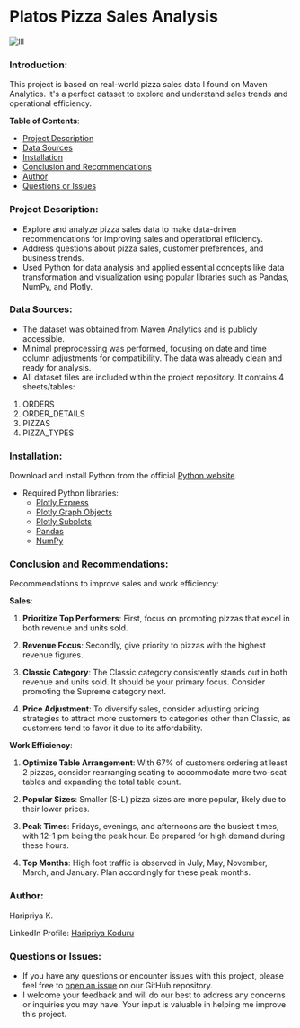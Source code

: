 # Platos Pizza Sales Analysis
![lll](https://github.com/haripriyakoduru/Platos_Pizza/assets/131605099/b6c8201f-349d-4a52-bf77-d96da175754e)

### Introduction:

This project is based on real-world pizza sales data I found on Maven Analytics. It's a perfect dataset to explore and understand sales trends and operational efficiency.

**Table of Contents**:
   - [Project Description](#project-description)
   - [Data Sources](#data-sources)
   - [Installation](#installation)
- [Conclusion and Recommendations](#conclusion)
- [Author](#author)
- [Questions or Issues](#questions-or-issues)

### Project Description:
- Explore and analyze pizza sales data to make data-driven recommendations for improving sales and operational efficiency.
-  Address questions about pizza sales, customer preferences, and business trends.
- Used Python for data analysis and applied essential concepts like data transformation and visualization using popular libraries such as Pandas, NumPy, and Plotly.

### Data Sources:
- The dataset was obtained from Maven Analytics and is publicly accessible.
- Minimal preprocessing was performed, focusing on date and time column adjustments for compatibility. The data was already clean and ready for analysis.
- All dataset files are included within the project repository.
It contains 4 sheets/tables:
1. ORDERS
2. ORDER_DETAILS
3. PIZZAS
4. PIZZA_TYPES

### Installation:
Download and install Python from the official [Python website](https://www.python.org/downloads/).
- Required Python libraries:
  - [Plotly Express](https://plotly.com/python/plotly-express/)
  - [Plotly Graph Objects](https://plotly.com/python/graph-objects/)
  - [Plotly Subplots](https://plotly.com/python/creating-and-updating-figures/#creating-subplots)
  - [Pandas](https://pandas.pydata.org/)
  - [NumPy](https://numpy.org/)

### Conclusion and Recommendations:

Recommendations to improve sales and work efficiency:

**Sales**:

1. **Prioritize Top Performers**: First, focus on promoting pizzas that excel in both revenue and units sold.

2. **Revenue Focus**: Secondly, give priority to pizzas with the highest revenue figures.

3. **Classic Category**: The Classic category consistently stands out in both revenue and units sold. It should be your primary focus. Consider promoting the Supreme category next.

4. **Price Adjustment**: To diversify sales, consider adjusting pricing strategies to attract more customers to categories other than Classic, as customers tend to favor it due to its affordability.

**Work Efficiency**:

1. **Optimize Table Arrangement**: With 67% of customers ordering at least 2 pizzas, consider rearranging seating to accommodate more two-seat tables and expanding the total table count.

2. **Popular Sizes**: Smaller (S-L) pizza sizes are more popular, likely due to their lower prices.

3. **Peak Times**: Fridays, evenings, and afternoons are the busiest times, with 12-1 pm being the peak hour. Be prepared for high demand during these hours.

4. **Top Months**: High foot traffic is observed in July, May, November, March, and January. Plan accordingly for these peak months.


### Author:
Haripriya K.

LinkedIn Profile: [Haripriya Koduru](https://www.linkedin.com/in/haripriyakoduru/)

### Questions or Issues:
- If you have any questions or encounter issues with this project, please feel free to [open an issue](https://github.com/haripriyakoduru/Platos_Pizza/issues) on our GitHub repository.
- I welcome your feedback and will do our best to address any concerns or inquiries you may have. Your input is valuable in helping me improve this project.

